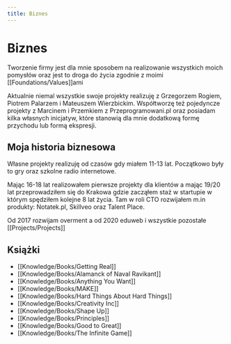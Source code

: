 ```yaml
---
title: Biznes
---
```


# Biznes
Tworzenie firmy jest dla mnie sposobem na realizowanie wszystkich moich pomysłów oraz jest to droga do życia zgodnie z moimi [[Foundations/Values]]ami 

Aktualnie niemal wszystkie swoje projekty realizuję z Grzegorzem Rogiem, Piotrem Palarzem i Mateuszem Wierzbickim. Współtworzę też pojedyncze projekty z Marcinem i Przemkiem z Przeprogramowani.pl oraz posiadam kilka własnych inicjatyw, które stanowią dla mnie dodatkową formę przychodu lub formą ekspresji.

## Moja historia biznesowa

Własne projekty realizuję od czasów gdy miałem 11-13 lat. Początkowo były to gry oraz szkolne radio internetowe. 

Mając 16-18 lat realizowałem pierwsze projekty dla klientów a mając 19/20 lat przeprowadziłem się do Krakowa gdzie zacząłem staż w startupie w którym spędziłem kolejne 8 lat życia. Tam w roli CTO rozwijałem m.in produkty: Notatek.pl, Skillveo oraz Talent Place. 

Od 2017 rozwijam overment a od 2020 eduweb i wszystkie pozostałe [[Projects/Projects]]

## Książki

- [[Knowledge/Books/Getting Real]]
- [[Knowledge/Books/Alamanck of Naval Ravikant]]
- [[Knowledge/Books/Anything You Want]]
- [[Knowledge/Books/MAKE]]
- [[Knowledge/Books/Hard Things About Hard Things]]
- [[Knowledge/Books/Creativity Inc]]
- [[Knowledge/Books/Shape Up]]
- [[Knowledge/Books/Principles]]
- [[Knowledge/Books/Good to Great]]
- [[Knowledge/Books/The Infinite Game]]
